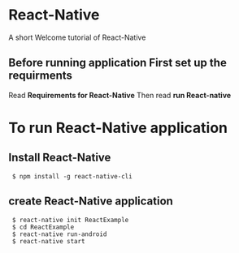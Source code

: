 # React-Native
A short Welcome tutorial of React-Native

## Before running application First set up the requirments
Read **Requirements for React-Native** Then read **run React-native**
  
  
# To run React-Native application 

  ## Install React-Native 
  ```
   $ npm install -g react-native-cli
  ```
   
  ## create React-Native application
  ```
   $ react-native init ReactExample
   $ cd ReactExample
   $ react-native run-android 
   $ react-native start
  ```
